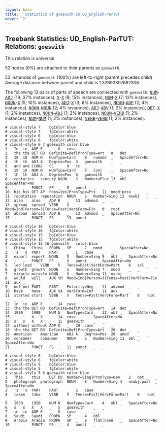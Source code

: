 ```yaml
---
layout: base
title:  'Statistics of goeswith in UD_English-ParTUT'
udver: '2'
---
```


## Treebank Statistics: UD_English-ParTUT: Relations: `goeswith`

This relation is universal.

52 nodes (0%) are attached to their parents as `goeswith`.

52 instances of `goeswith` (100%) are left-to-right (parent precedes child).
Average distance between parent and child is 1.32692307692308.

The following 13 pairs of parts of speech are connected with `goeswith`: <tt><a href="en_partut-pos-NUM.html">NUM</a></tt>-<tt><a href="en_partut-pos-ADJ.html">ADJ</a></tt> (19; 37% instances), <tt><a href="en_partut-pos-X.html">X</a></tt>-<tt><a href="en_partut-pos-X.html">X</a></tt> (8; 15% instances), <tt><a href="en_partut-pos-NUM.html">NUM</a></tt>-<tt><a href="en_partut-pos-X.html">X</a></tt> (7; 13% instances), <tt><a href="en_partut-pos-NOUN.html">NOUN</a></tt>-<tt><a href="en_partut-pos-X.html">X</a></tt> (5; 10% instances), <tt><a href="en_partut-pos-ADJ.html">ADJ</a></tt>-<tt><a href="en_partut-pos-X.html">X</a></tt> (3; 6% instances), <tt><a href="en_partut-pos-NOUN.html">NOUN</a></tt>-<tt><a href="en_partut-pos-ADP.html">ADP</a></tt> (2; 4% instances), <tt><a href="en_partut-pos-NOUN.html">NOUN</a></tt>-<tt><a href="en_partut-pos-NOUN.html">NOUN</a></tt> (2; 4% instances), <tt><a href="en_partut-pos-ADJ.html">ADJ</a></tt>-<tt><a href="en_partut-pos-ADV.html">ADV</a></tt> (1; 2% instances), <tt><a href="en_partut-pos-DET.html">DET</a></tt>-<tt><a href="en_partut-pos-X.html">X</a></tt> (1; 2% instances), <tt><a href="en_partut-pos-NOUN.html">NOUN</a></tt>-<tt><a href="en_partut-pos-ADJ.html">ADJ</a></tt> (1; 2% instances), <tt><a href="en_partut-pos-NOUN.html">NOUN</a></tt>-<tt><a href="en_partut-pos-VERB.html">VERB</a></tt> (1; 2% instances), <tt><a href="en_partut-pos-NUM.html">NUM</a></tt>-<tt><a href="en_partut-pos-NUM.html">NUM</a></tt> (1; 2% instances), <tt><a href="en_partut-pos-VERB.html">VERB</a></tt>-<tt><a href="en_partut-pos-VERB.html">VERB</a></tt> (1; 2% instances).


~~~ conllu
# visual-style 7	bgColor:blue
# visual-style 7	fgColor:white
# visual-style 6	bgColor:blue
# visual-style 6	fgColor:white
# visual-style 6 7 goeswith	color:blue
1	In	in	ADP	E	_	8	case	_	_
2	the	the	DET	RD	Definite=Def|PronType=Art	8	det	_	_
3	18	18	NUM	N	NumType=Card	8	nummod	_	SpaceAfter=No
4	th	th	ADJ	A	Degree=Pos	3	goeswith	_	_
5	and	and	CCONJ	CC	_	6	cc	_	_
6	19	19	NUM	N	NumType=Card	3	conj	_	SpaceAfter=No
7	th	th	ADJ	A	Degree=Pos	6	goeswith	_	_
8	centuries	century	NOUN	S	Number=Plur	13	obl	_	SpaceAfter=No
9	,	,	PUNCT	FF	_	8	punct	_	_
10	his	his	DET	AP	Poss=Yes|PronType=Prs	11	nmod:poss	_	_
11	reputation	reputation	NOUN	S	Number=Sing	13	nsubj	_	_
12	also	also	ADV	B	_	13	advmod	_	_
13	spread	spread	VERB	V	Mood=Ind|Person=3|Tense=Past|VerbForm=Fin	0	root	_	_
14	abroad	abroad	ADV	B	_	13	advmod	_	SpaceAfter=No
15	.	.	PUNCT	FS	_	13	punct	_	_

~~~


~~~ conllu
# visual-style 16	bgColor:blue
# visual-style 16	fgColor:white
# visual-style 15	bgColor:blue
# visual-style 15	fgColor:white
# visual-style 15 16 goeswith	color:blue
1	China	China	PROPN	SP	_	7	nmod	_	SpaceAfter=No
2	's	's	PART	PART	_	1	case	_	_
3	export	export	NOUN	S	Number=Sing	5	obl	_	SpaceAfter=No
4	-	-	PUNCT	FF	_	5	punct	_	SpaceAfter=No
5	led	lead	VERB	V	Tense=Past|VerbForm=Part	6	acl	_	_
6	growth	growth	NOUN	S	Number=Sing	7	nmod	_	_
7	miracle	miracle	NOUN	S	Number=Sing	11	nsubj	_	_
8	would	will	AUX	VM	Mood=Ind|Person=3|Tense=Past|VerbForm=Fin	11	aux	_	_
9	not	not	PART	PART	Polarity=Neg	11	advmod	_	_
10	have	have	AUX	VA	VerbForm=Inf	11	aux	_	_
11	started	start	VERB	V	Tense=Past|VerbForm=Part	0	root	_	_
12	in	in	ADP	E	_	14	case	_	_
13	the	the	DET	RD	Definite=Def|PronType=Art	14	det	_	_
14	1980	1980	NUM	N	NumType=Card	11	obl	_	SpaceAfter=No
15	'	'	X	X	_	14	case	_	SpaceAfter=No
16	s	s	X	X	_	15	goeswith	_	_
17	without	without	ADP	E	_	20	case	_	_
18	the	the	DET	RD	Definite=Def|PronType=Art	20	det	_	_
19	American	American	ADJ	A	Degree=Pos	20	amod	_	_
20	consumer	consumer	NOUN	S	Number=Sing	11	obl	_	SpaceAfter=No
21	.	.	PUNCT	FS	_	11	punct	_	_

~~~


~~~ conllu
# visual-style 6	bgColor:blue
# visual-style 6	fgColor:white
# visual-style 5	bgColor:blue
# visual-style 5	fgColor:white
# visual-style 5 6 goeswith	color:blue
1	This	this	DET	DD	Number=Sing|PronType=Dem	2	det	_	_
2	photograph	photograph	NOUN	S	Number=Sing	4	nsubj:pass	_	SpaceAfter=No
3	's	's	PART	PART	_	2	case	_	_
4	taken	take	VERB	V	Tense=Past|VerbForm=Part	0	root	_	_
5	1950	1950	NUM	N	NumType=Card	4	obl	_	SpaceAfter=No
6	s	s	X	X	_	5	goeswith	_	_
7	in	in	ADP	E	_	8	case	_	_
8	Saudi	Saudi	PROPN	SP	_	4	obl	_	_
9	Arabia	Arabia	PROPN	SP	_	8	flat:name	_	SpaceAfter=No
10	.	.	PUNCT	FS	_	4	punct	_	_

~~~


